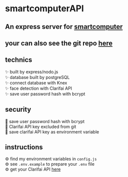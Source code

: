# smartcomputerAPI

## An express server for [smartcomputer](https://yuwen-smartcomputer.netlify.app/)
## your can also see the git repo [here](https://github.com/yuwen-c/smartcomputer)


## technics
✨ built by express/nodo.js\
✨ database built by postgreSQL\
✨ connect database with Knex\
✨ face detection with Clarifai API\
✨ save user password hash with bcrypt

## security
🔐 save user password hash with bcrypt\
🔐 Clarifai API key excluded from git\
🔐 save clarifai API key as environment variable

## instructions
⚙ find my environment variables in ```config.js```\
⚙ see ```.env.example``` to prepare your ```.env``` file \
⚙ get your Clarifai API [here](https://www.clarifai.com/models/face-detection)

